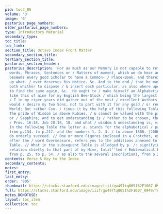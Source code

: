 ```yaml
---
pid: toc3_06
volume: '3'
image: '6'
pastorius_page_numbers:
older_pastorius_page_numbers:
type: Introductory Material
secondary_type:
toc_title:
toc_link:
section_title: Octavo Index Front Matter
secondary_section_title:
tertiary_section_title:
pastorius_section_header:
pastorius_description: 'For as much as our Memory is not capable to retain / all remarkable
  words, Phrases, Sentences or / Matters of moment, which we do hear and read, / It
  beseems every good Scholar to have a Common- / Place-Book, and therein to treasure
  up what- / ever deserves his Notice. &c. And to the end / that he may readily know,
  both whither to dispose / & insert each particular, as also where upon / occasion
  to find the same again, &c.  He ought to / make himself an Alphabetical Index /
  like this of mine for my English Bee-Stock / which being the largest and best Manuscript,
  / I in my riper years did gather out of the most / excellent Authors thereunto prefixed,
  would / desire my two Sons, not to part with it for any gold / or red Dust of this
  World; But rather Con- / tinue it by the help of this following Table. / Because,
  The pride of Wisdom is above Rubies, / & cannot be valued with the precious Onyx
  or / Sapphire; And to get understanding is / rather to be chosen, than Silver. &c.
  / Prov. 16:16. Job 28:16, 18. and what / wisdom & undestanding is, vid. x. 28. //
  In the following Table the letter a. stands for the alphabetical / part of the Hive
  from p.134. to p.217. and the numbers 1. 2. 3. / to above 1800. [2000.] from thence
  do orderly succeed. // One or more Figures inclosed in a Crotchet, ex. gr. [.1.]
  after the / word Overmeasure, refers you to the additions annexed to the Alphabetical
  Table. // What in the subsequent Table is alledged by p. /: signifying Page / hath
  relation chiefly to that part of my Hive, Intit''led / Emblematical Recreations,
  from p. 25. to p. 54. / as also to the several Inscriptions, from p.2. &c.'
contents: Verse & Key to the Index
secondary_contents:
notes:
first_entry:
last_entry:
order: '905'
thumbnail: https://stacks.stanford.edu/image/iiif/gw497tq8651%2F1607_0949/full/100,/0/default.jpg
full: https://stacks.stanford.edu/image/iiif/gw497tq8651%2F1607_0949/full/full/0/default.jpg
notes_DONOTUSE:
layout: toc_item
collection: toc
---
```

